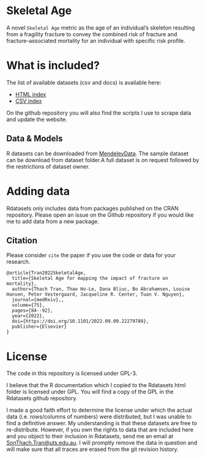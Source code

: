
# Skeletal Age 

A novel `Skeletal Age` metric as the age of an individual’s skeleton resulting from a fragility fracture to convey the combined risk of fracture and fracture-associated mortality for an individual with specific risk profile.

# What is included?

The list of available datasets (csv and docs) is available here:

  - [HTML
    index](https://vincentarelbundock.github.io/Rdatasets/articles/data.html)
  - [CSV
    index](https://raw.githubusercontent.com/vincentarelbundock/Rdatasets/master/datasets.csv)

On the github repository you will also find the scripts I use to scrape
data and update the website.

## Data & Models
R datasets can be downloaded from [MendeleyData](https://data.mendeley.com/datasets/56rmx5bjcr/1). The sample dataset can be download from dataset folder.A full dataset is on request followed by the restrictions of dataset owner.

# Adding data

Rdatasets only includes data from packages published on the CRAN
repository. Please open an issue on the Github repository if you would
like me to add data from a new package.

## Citation
Please consider `cite` the paper if you use the code or data for your research.
```
@article{Tran2022SkeletalAge,
  title={Skeletal Age for mapping the impact of fracture on mortality},
  author={Thach Tran, Thao Ho-Le, Dana Bliuc, Bo Abrahamsen, Louise Hansen, Peter Vestergaard, Jacqueline R. Center, Tuan V. Nguyen},
  journal={medRxiv},,
  volume={75},
  pages={84--92},
  year={2022},
  doi={https://doi.org/10.1101/2022.09.09.22279789},
  publisher={Elsevier}  
}
```

# License

The code in this repository is licensed under GPL-3.

I believe that the R documentation which I copied to the Rdatasets html
folder is licensed under GPL. You will find a copy of the GPL in the
Rdatasets github repository.

I made a good faith effort to determine the license under which the
actual data (i.e. rows/columns of numbers) were distributed, but I was
unable to find a definitive answer. My understanding is that these
datasets are free to re-distribute. However, if you own the rights to
data that are included here and you object to their inclusion in
Rdatasets, send me an email at <SonThach.Tran@uts.edu.au>. I
will promptly remove the data in question and will make sure that all
traces are erased from the git revision history.
